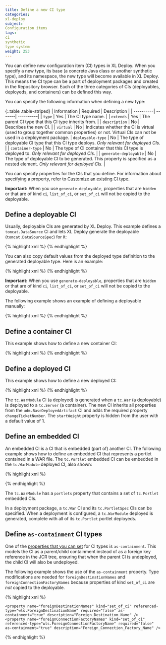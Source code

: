 ```yaml
---
title: Define a new CI type
categories:
xl-deploy
subject:
Configuration items
tags:
ci
synthetic
type system
weight: 253
---
```


You can define new configuration item (CI) types in XL Deploy. When you specify a new type, its base (a concrete Java class or another synthetic type), and its namespace, the new type will become available in XL Deploy. This means the CI type can be a part of deployment packages and created in the Repository browser. Each of the three categories of CIs (deployables, deployeds, and containers) can be defined this way.

You can specify the following information when defining a new type:

{:.table .table-striped}
| Information | Required | Description |
| ----------| -------| ----------|
| `type` | Yes | The CI type name. |
| `extends` | Yes | The parent CI type that this CI type inherits from. |
| `description` | No | Describes the new CI. |
| `virtual` | No | Indicates whether the CI is virtual (used to group together common properties) or not. Virtual CIs can not be used in a deployment package.
| `deployable-type` | No | The type of deployable CI type that this CI type deploys. *Only relevant for deployed CIs.* |
| `container-type` | No | The type of CI container that this CI type is deployed to. *Only relevant for deployed CIs.* |
| `generate-deployable` | No | The type of deployable CI to be generated. This property is specified as a nested element. *Only relevant for deployed CIs.* |

You can specify properties for the CIs that you define. For information about specifying a property, refer to [Customize an existing CI type](/xl-deploy/how-to/customize-an-existing-ci-type.html).

**Important:** When you use `generate-deployable`, properties that are `hidden` or that are of kind `ci`, `list_of_ci`, or `set_of_ci` will not be copied to the deployable.

## Define a deployable CI

Usually, deployable CIs are generated by XL Deploy. This example defines a `tomcat.DataSource` CI and lets XL Deploy generate the deployable (`tomcat.DataSourceSpec`) for it:

{% highlight xml %}
<type type="tomcat.DataSource" extends="tomcat.JndiContextElement" deployable-type="jee.DataSourceSpec" description="DataSource installed to a Tomcat Virtual Host or the Common Context">
    <generate-deployable type="tomcat.DataSourceSpec" extends="jee.DataSourceSpec"/>
    <property name="driverClassName" description="The fully qualified Java class name of the JDBC driver to be used."/>
    <property name="url" description="The connection URL to be passed to our JDBC driver to establish a connection."/>
</type>
{% endhighlight %}

You can also copy default values from the deployed type definition to the generated deployable type. Here is an example:

{% highlight xml %}
<type type="tomcat.DataSource" extends="tomcat.JndiContextElement" deployable-type="jee.DataSourceSpec" description="DataSource installed to a Tomcat Virtual Host or the Common Context">
    <generate-deployable type="tomcat.DataSourceSpec" extends="jee.DataSourceSpec" copy-default-values="true"/>
    <property name="driverClassName" description="The fully qualified Java class name of the JDBC driver to be used." default="{% raw %}{{DATASOURCE_DRIVER}}{% endraw %}"/>
    <property name="url" description="The connection URL to be passed to our JDBC driver to establish a connection." default="{% raw %}{{DATASOURCE_URL}}{% endraw %}"/>
</type>
{% endhighlight %}

**Important:** When you use `generate-deployable`, properties that are `hidden` or that are of kind `ci`, `list_of_ci`, or `set_of_ci` will not be copied to the deployable.

The following example shows an example of defining a deployable manually:

{% highlight xml %}
<type type="acme.CustomWar" extends="jee.War">
    <property name="startApplication" kind="boolean" required="true"/>
</type>
{% endhighlight %}

## Define a container CI

This example shows how to define a new container CI:

{% highlight xml %}
<type type="tc.Server" extends="generic.Container">
    <property name="home" default="/tmp/tomcat"/>
</type>
{% endhighlight %}

## Define a deployed CI

This example shows how to define a new deployed CI:

{% highlight xml %}
<type type="tc.WarModule" extends="udm.BaseDeployedArtifact" deployable-type="jee.War" container-type="tc.Server">
    <generate-deployable type="tc.War" extends="jee.War"/>
    <property name="changeTicketNumber" required="true"/>
    <property name="startWeight" default="1" hidden="true"/>
</type>
{% endhighlight %}

The `tc.WarModule` CI (a deployed) is generated when a `tc.War` (a deployable) is deployed to a `tc.Server` (a container). The new CI inherits all properties from the `udm.BaseDeployedArtifact` CI and adds the required property `changeTicketNumber`. The `startWeight` property is hidden from the user with a default value of 1.

## Define an embedded CI

An embedded CI is a CI that is embedded (part of) another CI. The following example shows how to define an embedded CI that represents a portlet contained in a WAR file. The `tc.Portlet` embedded CI can be embedded in the `tc.WarModule` deployed CI, also shown:

{% highlight xml %}
<type type="tc.Server" extends="udm.BaseContainer">
    <property name="host" kind="ci" referenced-type="overthere.Host" as-containment="true" />
</type>

<type type="tc.WarModule" extends="udm.BaseDeployedArtifact" deployable-type="jee.War" container-type="tc.Server">
    <property name="changeTicketNumber" required="true"/>
    <property name="startWeight" default="1" hidden="true"/>
    <property name="portlets" kind="set_of_ci" referenced-type="tc.Portlet" as-containment="true"/>
</type>

<type type="tc.War" extends="jee.War">
    <property name="changeTicketNumber" required="true"/>
    <property name="startWeight" default="1" hidden="true"/>
    <property name="portlets" kind="set_of_ci" referenced-type="tc.PortletSpec" as-containment="true"/>
</type>

<type type="tc.Portlet" extends="udm.BaseEmbeddedDeployed" deployable-type="tc.PortletSpec" container-type="tc.WarModule">
    <generate-deployable type="tc.PortletSpec" extends="udm.BaseEmbeddedDeployable" />
</type>
{% endhighlight %}

The `tc.WarModule` has a `portlets` property that contains a set of `tc.Portlet` embedded CIs.

In a deployment package, a `tc.War` CI and its `tc.PortletSpec` CIs can be specified. When a deployment is configured, a `tc.WarModule` deployed is generated, complete with all of its `tc.Portlet` portlet deployeds.

## Define `as-containment` CI types

One of the [properties that you can set](/xl-deploy/how-to/customize-an-existing-ci-type.html) for CI types is `as-containment`. This models the CI as a parent/child containment instead of as a foreign key reference in the JCR tree, ensuring that when the parent CI is undeployed, the child CI will also be undeployed.

The following example shows the use of the `as-containment` property. Type modifications are needed for `foreignDestinationNames` and `foreignConnectionFactoryNames` because properties of kind `set_of_ci` are *not* copied to the deployable.

{% highlight xml %}
 <type type="wls.ForeignJmsServer" extends="wls.Resource" deployable-type="wls.ForeignJmsServerSpec" description="Foreign JMS Server">
    <generate-deployable type="wls.ForeignJmsServerSpec" extends="wls.ResourceSpec" description="Specification for a foreign JMS server"/>

    <property name="foreignDestinationNames" kind="set_of_ci" referenced-type="wls.ForeignDestinationName" required="false" as-containment="true" description="Foreign_Destination_Name" />
    <property name="foreignConnectionFactoryNames" kind="set_of_ci" referenced-type="wls.ForeignConnectionFactoryName" required="false" as-containment="true" description="Foreign_Connection_Factory_Name" />
 </type>

 <type-modification type="wls.ForeignJmsServerSpec">
      <property name="foreignDestinationNames" kind="set_of_ci" referenced-type="wls.ForeignDestinationNameSpec" required="false" as-containment="true" description="Foreign_Destination_Name" />
      <property name="foreignConnectionFactoryNames" kind="set_of_ci" referenced-type="wls.ForeignConnectionFactorySpec" required="false" as-containment="true" description="Foreign_Connection_Factory_Name" />
 </type-modification>
{% endhighlight %}
